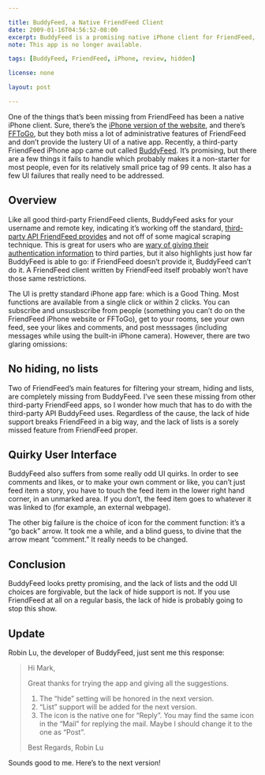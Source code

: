 ```yaml
---

title: BuddyFeed, a Native FriendFeed Client
date: 2009-01-16T04:56:52-08:00
excerpt: BuddyFeed is a promising native iPhone client for FriendFeed, but there are a few things it fails to handle which probably makes it a non-starter for most people, even for its relatively small price tag of 99 cents.
note: This app is no longer available.

tags: [BuddyFeed, FriendFeed, iPhone, review, hidden]

license: none

layout: post

---
```


One of the things that’s been missing from FriendFeed has been a native iPhone client. Sure, there’s the [iPhone version of the website][1], and there’s [FFToGo][2], but they both miss a lot of administrative features of FriendFeed and don’t provide the lustery UI of a native app. Recently, a third-party FriendFeed iPhone app came out called [BuddyFeed][3]. It’s promising, but there are a few things it fails to handle which probably makes it a non-starter for most people, even for its relatively small price tag of 99 cents. It also has a few UI failures that really need to be addressed.

## Overview

Like all good third-party FriendFeed clients, BuddyFeed asks for your username and remote key, indicating it’s working off the standard, [third-party API FriendFeed provides][4] and not off of some magical scraping technique. This is great for users who are [wary of giving their authentication information][5] to third parties, but it also highlights just how far BuddyFeed is able to go: if FriendFeed doesn’t provide it, BuddyFeed can’t do it. A FriendFeed client written by FriendFeed itself probably won’t have those same restrictions.

The UI is pretty standard iPhone app fare: which is a Good Thing. Most functions are available from a single click or within 2 clicks. You can subscribe and unsusbscribe from people (something you can’t do on the FriendFeed iPhone website or FFToGo), get to your rooms, see your own feed, see your likes and comments, and post messsages (including messages while using the built-in iPhone camera). However, there are two glaring omissions:

## No hiding, no lists

Two of FriendFeed’s main features for filtering your stream, hiding and lists, are completely missing from BuddyFeed. I’ve seen these missing from other third-party FriendFeed apps, so I wonder how much that has to do with the third-party API BuddyFeed uses. Regardless of the cause, the lack of hide support breaks FriendFeed in a big way, and the lack of lists is a sorely missed feature from FriendFeed proper.

## Quirky User Interface

BuddyFeed also suffers from some really odd UI quirks. In order to see comments and likes, or to make your own comment or like, you can’t just feed item a story, you have to touch the feed item in the lower right hand corner, in an unmarked area. If you don’t, the feed item goes to whatever it was linked to (for example, an external webpage).

The other big failure is the choice of icon for the comment function: it’s a “go back” arrow. It took me a while, and a blind guess, to divine that the arrow meant “comment.” It really needs to be changed.

## Conclusion

BuddyFeed looks pretty promising, and the lack of lists and the odd UI choices are forgivable, but the lack of hide support is not. If you use FriendFeed at all on a regular basis, the lack of hide is probably going to stop this show.

## Update

Robin Lu, the developer of BuddyFeed, just sent me this response:

> Hi Mark,
>
> Great thanks for trying the app and giving all the suggestions.
>
> 1. The “hide” setting will be honored in the next version.
> 2. “List” support will be added for the next version.
> 3. The icon is the native one for “Reply”. You may find the same icon in the “Mail” for replying the mail. Maybe I should change it to the one as “Post”.
>
> Best Regards, Robin Lu

Sounds good to me. Here’s to the next version!

[1]: http://friendfeed.com/iphone "FriendFeed for iPhone website"
[2]: http://fftogo.com/ "FFToGo website"
[3]: http://www.codewalrus.com/buddyfeed/ "BuddyFeed website"
[4]: http://friendfeed.com/api/ "FriendFeed API"
[5]: http://marktrapp.com/blog/2009/01/07/testing-testing-1-2-3 "Testing, Testing, 1-2-3"
